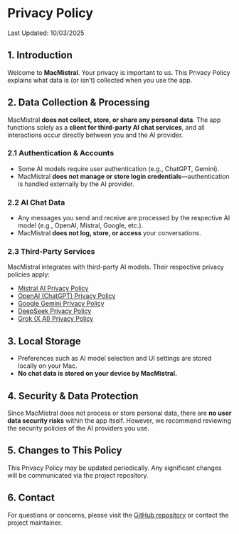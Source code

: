 # Privacy Policy  

Last Updated: 10/03/2025

## 1. Introduction  
Welcome to **MacMistral**. Your privacy is important to us. This Privacy Policy explains what data is (or isn’t) collected when you use the app.

## 2. Data Collection & Processing  
MacMistral **does not collect, store, or share any personal data**. The app functions solely as a **client for third-party AI chat services**, and all interactions occur directly between you and the AI provider.

### 2.1 Authentication & Accounts  
- Some AI models require user authentication (e.g., ChatGPT, Gemini).  
- MacMistral **does not manage or store login credentials**—authentication is handled externally by the AI provider.  

### 2.2 AI Chat Data  
- Any messages you send and receive are processed by the respective AI model (e.g., OpenAI, Mistral, Google, etc.).  
- MacMistral **does not log, store, or access** your conversations.  

### 2.3 Third-Party Services  
MacMistral integrates with third-party AI models. Their respective privacy policies apply:  
- [Mistral AI Privacy Policy](https://mistral.ai/privacy-policy/)  
- [OpenAI (ChatGPT) Privacy Policy](https://openai.com/terms)  
- [Google Gemini Privacy Policy](https://policies.google.com/privacy)  
- [DeepSeek Privacy Policy](https://deepseek.com/privacy-policy)  
- [Grok (X AI) Privacy Policy](https://x.ai/privacy)  

## 3. Local Storage  
- Preferences such as AI model selection and UI settings are stored locally on your Mac.  
- **No chat data is stored on your device by MacMistral.**  

## 4. Security & Data Protection  
Since MacMistral does not process or store personal data, there are **no user data security risks** within the app itself. However, we recommend reviewing the security policies of the AI providers you use.

## 5. Changes to This Policy  
This Privacy Policy may be updated periodically. Any significant changes will be communicated via the project repository.

## 6. Contact  
For questions or concerns, please visit the [GitHub repository](https://github.com/peterdsp/MacMistral) or contact the project maintainer.
